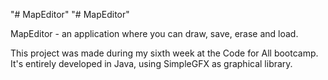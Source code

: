 "# MapEditor" 
"# MapEditor" 

MapEditor - an application where you can draw, save, erase and load.

This project was made during my sixth week at the Code for All bootcamp. It's entirely developed in Java, using SimpleGFX as graphical library.
